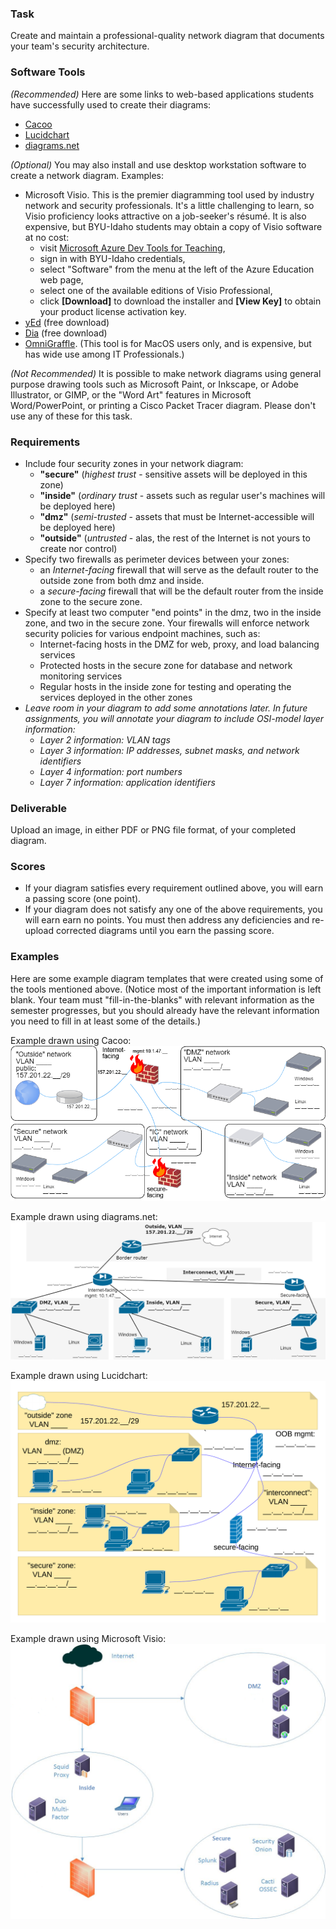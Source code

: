 ### Task
Create and maintain a professional-quality network diagram that documents your team's security architecture.

### Software Tools
*(Recommended)* Here are some links to web-based applications students have successfully used to create their diagrams:
- [Cacoo](https://cacoo.com/)
- [Lucidchart](https://www.lucidchart.com/pages)
- [diagrams.net](https://app.diagrams.net/)

*(Optional)* You may also install and use desktop workstation software to create a network diagram. Examples:
- Microsoft Visio. This is the premier diagramming tool used by industry network and security professionals.
It's a little challenging to learn, so Visio proficiency looks attractive on a job-seeker's résumé.
It is also expensive, but BYU-Idaho students may obtain a copy of Visio software at no cost:
  - visit [Microsoft Azure Dev Tools for Teaching](https://azureforeducation.microsoft.com/devtools),
  - sign in with BYU-Idaho credentials,
  - select "Software" from the menu at the left of the Azure Education web page,
  - select one of the available editions of Visio Professional,
  - click **[Download]** to download the installer and **[View Key]** to obtain your product license activation key.
- [yEd](https://www.yworks.com/products/yed) (free download)
- [Dia](https://wiki.gnome.org/Apps/Dia) (free download)
- [OmniGraffle](https://www.omnigroup.com/omnigraffle). (This tool is for MacOS users only, and is expensive, but has wide use among IT Professionals.)

*(Not Recommended)* It is possible to make network diagrams using general purpose drawing tools such as
Microsoft Paint, or Inkscape, or Adobe Illustrator, or GIMP, or the "Word Art" features in Microsoft Word/PowerPoint, or printing a Cisco Packet Tracer diagram.
Please don't use any of these for this task.

### Requirements
- Include four security zones in your network diagram:
  - **"secure"** (*highest trust* - sensitive assets will be deployed in this zone)
  - **"inside"** (*ordinary trust* - assets such as regular user's machines will be deployed here)
  - **"dmz"** (*semi-trusted* - assets that must be Internet-accessible will be deployed here)
  - **"outside"** (*untrusted* - alas, the rest of the Internet is not yours to create nor control)
- Specify two firewalls as perimeter devices between your zones:
  - an *Internet-facing* firewall that will serve as the default router to the outside zone from both dmz and inside.
  - a *secure-facing* firewall that will be the default router from the inside zone to the secure zone.
- Specify at least two computer "end points" in the dmz, two in the inside zone, and two in the secure zone.
Your firewalls will enforce network security policies for various endpoint machines, such as:
  - Internet-facing hosts in the DMZ for web, proxy, and load balancing services
  - Protected hosts in the secure zone for database and network monitoring services
  - Regular hosts in the inside zone for testing and operating the services deployed in the other zones
- *Leave room in your diagram to add some annotations later. In future assignments, you will annotate your diagram to include OSI-model layer information:*
  - *Layer 2 information: VLAN tags*
  - *Layer 3 information: IP addresses, subnet masks, and network identifiers*
  - *Layer 4 information: port numbers*
  - *Layer 7 information: application identifiers*

### Deliverable
Upload an image, in either PDF or PNG file format, of your completed diagram.

### Scores
- If your diagram satisfies every requirement outlined above, you will earn a passing score (one point).
- If your diagram does not satisfy any one of the above requirements, you will earn earn no points.
You must then address any deficiencies and re-upload corrected diagrams until you earn the passing score.

### Examples
Here are some example diagram templates that were created using some of the tools mentioned above.
(Notice most of the important information is left blank. Your team must "fill-in-the-blanks"
with relevant information as the semester progresses, but you should already have the relevant
information you need to fill in at least some of the details.)

Example drawn using Cacoo:
![Cacoo example](CIT470-cacoo-template.png)

Example drawn using diagrams.net:
![diagrams.net example](CIT470-drawio-template.png)

Example drawn using Lucidchart:
![Lucidchart example](CIT470-lucid-template.png)

Example drawn using Microsoft Visio:
![Visio example](CIT470-visio-x.png)
